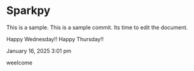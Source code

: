 # Sparkpy
This is a sample.
This is a sample commit.
Its time to edit the document.

Happy Wednesday!!
Happy Thursday!!

January 16, 2025 3:01 pm

weelcome